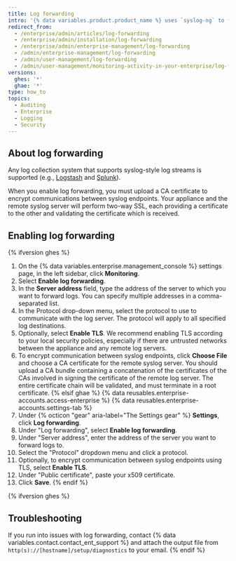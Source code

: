 ```yaml
---
title: Log forwarding
intro: '{% data variables.product.product_name %} uses `syslog-ng` to forward {% ifversion ghes %}system{% elsif ghae %}Git{% endif %} and application logs to the server you specify.'
redirect_from:
  - /enterprise/admin/articles/log-forwarding
  - /enterprise/admin/installation/log-forwarding
  - /enterprise/admin/enterprise-management/log-forwarding
  - /admin/enterprise-management/log-forwarding
  - /admin/user-management/log-forwarding
  - /admin/user-management/monitoring-activity-in-your-enterprise/log-forwarding
versions:
  ghes: '*'
  ghae: '*'
type: how_to
topics:
  - Auditing
  - Enterprise
  - Logging
  - Security
---
```


## About log forwarding

Any log collection system that supports syslog-style log streams is supported (e.g., [Logstash](https://www.elastic.co/products/logstash) and [Splunk](https://docs.splunk.com/Documentation/Splunk/latest/Data/Monitornetworkports)).

When you enable log forwarding, you must upload a CA certificate to encrypt communications between syslog endpoints. Your appliance and the remote syslog server will perform two-way SSL, each providing a certificate to the other and validating the certificate which is received.

## Enabling log forwarding

{% ifversion ghes %}
1. On the {% data variables.enterprise.management_console %} settings page, in the left sidebar, click **Monitoring**.
1. Select **Enable log forwarding**.
1. In the **Server address** field, type the address of the server to which you want to forward logs. You can specify multiple addresses in a comma-separated list.
1. In the Protocol drop-down menu, select the protocol to use to communicate with the log server. The protocol will apply to all specified log destinations.
1. Optionally, select **Enable TLS**. We recommend enabling TLS according to your local security policies, especially if there are untrusted networks between the appliance and any remote log servers.
1. To encrypt communication between syslog endpoints, click **Choose File** and choose a CA certificate for the remote syslog server. You should upload a CA bundle containing a concatenation of the certificates of the CAs involved in signing the certificate of the remote log server. The entire certificate chain will be validated, and must terminate in a root certificate.
{% elsif ghae %}
{% data reusables.enterprise-accounts.access-enterprise %}
{% data reusables.enterprise-accounts.settings-tab %}
1. Under {% octicon "gear" aria-label="The Settings gear" %} **Settings**, click **Log forwarding**.
1. Under "Log forwarding", select **Enable log forwarding**.
1. Under "Server address", enter the address of the server you want to forward logs to.
1. Select the "Protocol" dropdown menu and click a protocol.
1. Optionally, to encrypt communication between syslog endpoints using TLS, select **Enable TLS**.
1. Under "Public certificate", paste your x509 certificate.
1. Click **Save**.
{% endif %}

{% ifversion ghes %}

## Troubleshooting

If you run into issues with log forwarding, contact {% data variables.contact.contact_ent_support %} and attach the output file from `http(s)://[hostname]/setup/diagnostics` to your email.
{% endif %}
